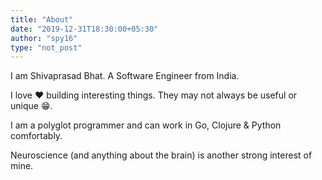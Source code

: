 ```yaml
---
title: "About"
date: "2019-12-31T18:30:00+05:30"
author: "spy16"
type: "not_post"
---
```


I am Shivaprasad Bhat. A Software Engineer from India.

I love ❤️ building interesting things. They may not always be useful or unique 😁.

I am a polyglot programmer and can work in Go, Clojure & Python comfortably.

Neuroscience (and anything about the brain) is another strong interest of mine.
